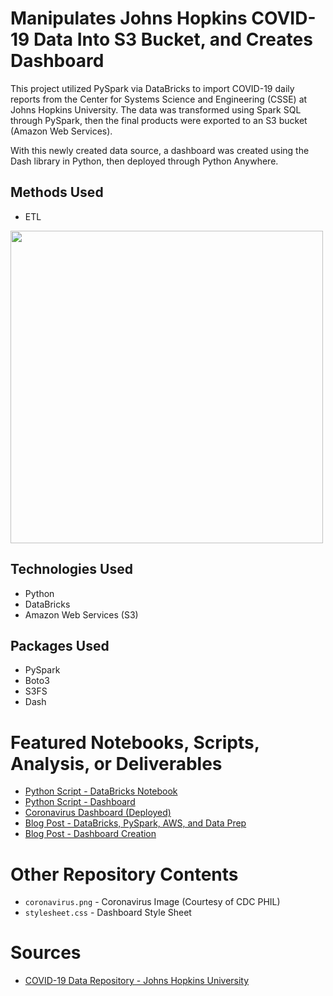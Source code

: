 # Manipulates Johns Hopkins COVID-19 Data Into S3 Bucket, and Creates Dashboard
This project utilized PySpark via DataBricks to import COVID-19 daily reports from the Center for Systems Science and Engineering (CSSE) at Johns Hopkins University. The data was transformed using Spark SQL through PySpark, then the final products were exported to an S3 bucket (Amazon Web Services).

With this newly created data source, a dashboard was created using the Dash library in Python, then deployed through Python Anywhere.

## Methods Used
* ETL

<img src="https://erikajacobs.netlify.app/post/covid-19-sparked-aws-ideas/featured.png" width="500">

## Technologies Used
* Python
* DataBricks
* Amazon Web Services (S3)

## Packages Used
* PySpark
* Boto3
* S3FS
* Dash

# Featured Notebooks, Scripts, Analysis, or Deliverables
* [Python Script - DataBricks Notebook](https://github.com/ErikaJacobs/COVID-19-Project/blob/master/COVID-19%20Databricks%20Notebook.ipynb)
* [Python Script - Dashboard](https://github.com/ErikaJacobs/COVID-19-Project/blob/master/Dashboard/application.py)
* [Coronavirus Dashboard (Deployed)](http://erikajacobs.pythonanywhere.com/)
* [Blog Post - DataBricks, PySpark, AWS, and Data Prep](https://erikajacobs.netlify.app/post/covid-19-sparked-aws-ideas/)
* [Blog Post - Dashboard Creation](https://erikajacobs.netlify.app/post/dash-of-coronavirus-data/)

# Other Repository Contents
* ```coronavirus.png``` - Coronavirus Image (Courtesy of CDC PHIL)
* ```stylesheet.css``` - Dashboard Style Sheet

# Sources
* [COVID-19 Data Repository - Johns Hopkins University](https://github.com/CSSEGISandData/COVID-19?files=1)
